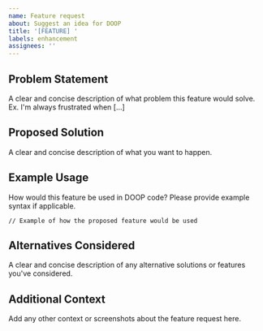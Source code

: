 ```yaml
---
name: Feature request
about: Suggest an idea for DOOP
title: '[FEATURE] '
labels: enhancement
assignees: ''
---
```


## Problem Statement
A clear and concise description of what problem this feature would solve. Ex. I'm always frustrated when [...]

## Proposed Solution
A clear and concise description of what you want to happen.

## Example Usage
How would this feature be used in DOOP code? Please provide example syntax if applicable.

```doop
// Example of how the proposed feature would be used
```

## Alternatives Considered
A clear and concise description of any alternative solutions or features you've considered.

## Additional Context
Add any other context or screenshots about the feature request here.